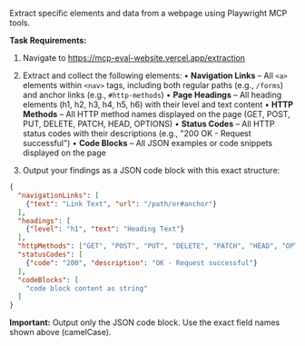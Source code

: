 Extract specific elements and data from a webpage using Playwright MCP tools.

**Task Requirements:**

1. Navigate to https://mcp-eval-website.vercel.app/extraction

2. Extract and collect the following elements:
   • **Navigation Links** – All `<a>` elements within `<nav>` tags, including both regular paths (e.g., `/forms`) and anchor links (e.g., `#http-methods`)
   • **Page Headings** – All heading elements (h1, h2, h3, h4, h5, h6) with their level and text content
   • **HTTP Methods** – All HTTP method names displayed on the page (GET, POST, PUT, DELETE, PATCH, HEAD, OPTIONS)
   • **Status Codes** – All HTTP status codes with their descriptions (e.g., "200 OK - Request successful")
   • **Code Blocks** – All JSON examples or code snippets displayed on the page

3. Output your findings as a JSON code block with this exact structure:

```json
{
  "navigationLinks": [
    {"text": "Link Text", "url": "/path/or#anchor"}
  ],
  "headings": [
    {"level": "h1", "text": "Heading Text"}
  ],
  "httpMethods": ["GET", "POST", "PUT", "DELETE", "PATCH", "HEAD", "OPTIONS"],
  "statusCodes": [
    {"code": "200", "description": "OK - Request successful"}
  ],
  "codeBlocks": [
    "code block content as string"
  ]
}
```

**Important:** Output only the JSON code block. Use the exact field names shown above (camelCase).